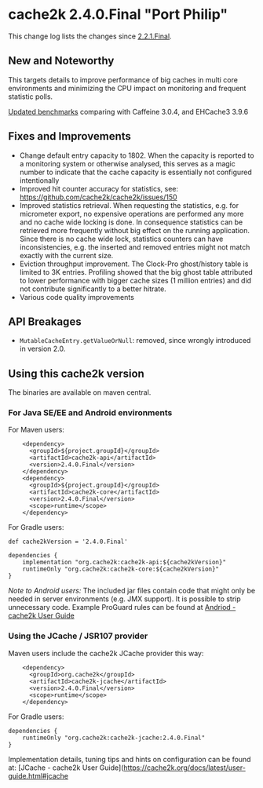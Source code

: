 # cache2k 2.4.0.Final "Port Philip"

This change log lists the changes since [2.2.1.Final](/2/2.1.Final.html).

## New and Noteworthy

This targets details to improve performance of big caches in multi core environments and
minimizing the CPU impact on monitoring and frequent statistic polls.

[Updated benchmarks](https://cache2k.org/benchmarks.html) comparing with Caffeine 3.0.4, and EHCache3 3.9.6

## Fixes and Improvements

- Change default entry capacity to 1802. When the capacity is reported to a monitoring system
  or otherwise analysed, this serves as a magic number to indicate that the cache capacity is
  essentially not configured intentionally
- Improved hit counter accuracy for statistics, see: https://github.com/cache2k/cache2k/issues/150
- Improved statistics retrieval. When requesting the statistics, e.g. for micrometer export, no
  expensive operations are performed any more and no cache wide locking is done. In consequence
  statistics can be retrieved more frequently without big effect on the running application.
  Since there is no cache wide lock, statistics counters can have inconsistencies, e.g. the
  inserted and removed entries might not match exactly with the current size.
- Eviction throughput improvement. The Clock-Pro ghost/history table is limited to 3K entries.
  Profiling showed that the big ghost table attributed to lower performance with bigger cache
  sizes (1 million entries) and did not contribute significantly to a better hitrate.
- Various code quality improvements

## API Breakages

- `MutableCacheEntry.getValueOrNull`: removed, since wrongly introduced in version 2.0.

## Using this cache2k version

The binaries are available on maven central.

### For Java SE/EE and Android environments

For Maven users:

````
    <dependency>
      <groupId>${project.groupId}</groupId>
      <artifactId>cache2k-api</artifactId>
      <version>2.4.0.Final</version>
    </dependency>
    <dependency>
      <groupId>${project.groupId}</groupId>
      <artifactId>cache2k-core</artifactId>
      <version>2.4.0.Final</version>
      <scope>runtime</scope>
    </dependency>
````

For Gradle users:

````
def cache2kVersion = '2.4.0.Final'

dependencies {
    implementation "org.cache2k:cache2k-api:${cache2kVersion}"
    runtimeOnly "org.cache2k:cache2k-core:${cache2kVersion}"
}
````

_Note to Android users:_ The included jar files contain code that might only be needed in server environments (e.g. JMX support).
It is possible to strip unnecessary code. Example ProGuard rules can be found at [Andriod - cache2k User Guide](https://cache2k.org/docs/latest/user-guide.html#android)

### Using the JCache / JSR107 provider

Maven users include the cache2k JCache provider this way:

````
    <dependency>
      <groupId>org.cache2k</groupId>
      <artifactId>cache2k-jcache</artifactId>
      <version>2.4.0.Final</version>
      <scope>runtime</scope>
    </dependency>
````

For Gradle users:

````
dependencies {
    runtimeOnly "org.cache2k:cache2k-jcache:2.4.0.Final"
}
````

Implementation details, tuning tips and hints on configuration can be found at: [JCache - cache2k User Guide](https://cache2k.org/docs/latest/user-guide.html#jcache

